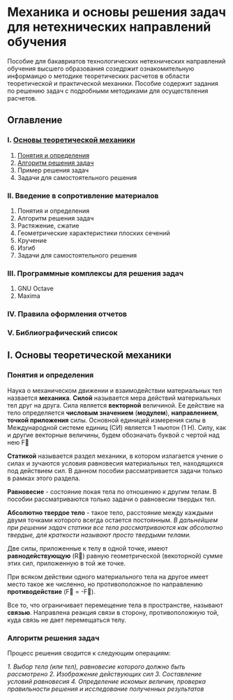 # Механика и основы решения задач для нетехнических направлений обучения

Пособие для бакавриатов технологических нетехнических направлений обучения высшего образования созедржит ознакомительную информаицю о методике теоретических расчетов в области теоретической и практической механики. Пособие содержит задания по решению задач с подробными методиками для осуществления расчетов.

## Оглавление

### I. [Основы теоретической механики](#basic)
1. [Понятия и определения](#basic)
3. [Алгоритм решения задач](#algo1)
4. Пример решения задач
5. Задачи для самостоятельного решения

### II. Введение в сопротивление материалов
1. Понятия и определения
3. Алгоритм решения задач
4. Растяжение, сжатие
5. Геометрические характеристики плоских сечений
6. Кручение
7. Изгиб
8. Задачи для самостоятельного решения

### III. Программные комплексы для решения задач
1. GNU Octave
2. Maxima

### IV. Правила оформления отчетов

### V. Библиографический список


## I. Основы теоретической механики<a name="basic"></a>

### Понятия и определения

Наука о механическом движении и взаимодействии материальных тел назвается **механика**.
**Силой** называется мера действий материальных тел друг на друга. Сила является __векторной__ величиной. Ее действие на тело определяется __числовым значением__ (__модулем__), __направлением__, __точкой приложения__ силы. Основной единицей измерения силы в Международной системе единиц (СИ) является 1 ньютон (1 Н). Силу, как и другие векторные величины, будем обозначать буквой с чертой над нею F&#8407;

**Статикой** называется раздел механики, в котором излагается учение о силах и зучаются условия равновесия материальных тел, находящихся под действием сил. В данном пособии рассматривается задачи только в рамках этого раздела.

**Равновесие** - состояние покая тела по отношению к другим телам. В пособии рассматриваются только задачи о равновесии твердых тел.

**Абсолютно твердое тело** - такое тело, расстояние между каждыми двумя точками которого всегда остается постоянным. _В дальнейшем при решении задач статики все тела рассматриваются как абсолютно твердые, для краткости называют просто твердыми телами._

Две силы, приложенные к телу в одной точке, имеют **равнодействующую** (R&#8407;) равную геометрической (векоторной) сумме этих сил, приложенную в той же точке.

При всяком действии одного материального тела на другое имеет место такое же численно, но противоположное по направлению **противодействие** (F&#8407; = -F&#8407;).

Все то, что ограничивает перемещение тела в пространстве, называют **связью**. Направлена реакция связи в сторону, противоположную той, куда связь не дает перемещаться телу.

### Алгоритм решения задач <a name="algo1"></a>

Процесс решения сводится к следующим операциям:

_1. Выбор тела (или тел), равновесие которого должно быть рассмотрено_
_2. Изображение действующих сил_
_3. Составление условий равновесия_
_4. Определение искомых величин, проверка правильности решения и исследование полученных результатов_
